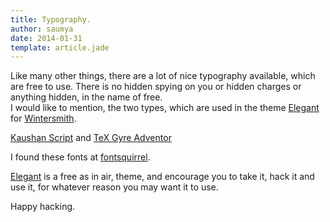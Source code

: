 ```yaml
---
title: Typography.
author: saumya
date: 2014-01-31
template: article.jade
---
```



Like many other things, there are a lot of nice typography available, which are free to use. There is no hidden spying on you or hidden charges or anything hidden, in the name of free.     
I would like to mention, the two types, which are used in the theme [Elegant][2] for [Wintersmith][1].     

[Kaushan Script][3] and [TeX Gyre Adventor][4]

I found these fonts at [fontsquirrel][5].

[Elegant][2] is a free as in air, theme, and encourage you to take it, hack it and use it, for whatever reason you may want it to use.     

Happy hacking.



[1]: https://github.com/jnordberg/wintersmith
[2]: https://github.com/saumya/wintersmithThemes/tree/master/elegant
[3]: http://www.fontsquirrel.com/fonts/kaushan-script
[4]: http://www.fontsquirrel.com/fonts/TeX-Gyre-Adventor
[5]: http://www.fontsquirrel.com/






